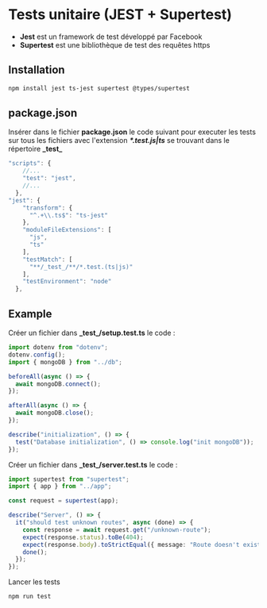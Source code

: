 # Tests unitaire (JEST + Supertest)

- **Jest** est un framework de test développé par Facebook
- **Supertest** est une bibliothèque de test des requêtes https

## Installation

```zsh
npm install jest ts-jest supertest @types/supertest
```

## package.json

Insérer dans le fichier **package.json** le code suivant pour executer les tests sur tous les fichiers avec l'extension ***\*.test.js|ts*** se trouvant dans le répertoire **\_test\_**

```ts
"scripts": {
    //...
    "test": "jest",
    //...
  },
"jest": {
    "transform": {
      "^.+\\.ts$": "ts-jest"
    },
    "moduleFileExtensions": [
      "js",
      "ts"
    ],
    "testMatch": [
      "**/_test_/**/*.test.(ts|js)"
    ],
    "testEnvironment": "node"
  },
```

## Example

Créer un fichier dans **\_test\_/setup.test.ts** le code :

```ts
import dotenv from "dotenv";
dotenv.config();
import { mongoDB } from "../db";

beforeAll(async () => {
  await mongoDB.connect();
});

afterAll(async () => {
  await mongoDB.close();
});

describe("initialization", () => {
  test("Database initialization", () => console.log("init mongoDB"));
});
```

Créer un fichier dans **\_test\_/server.test.ts** le code :

```ts
import supertest from "supertest";
import { app } from "../app";

const request = supertest(app);

describe("Server", () => {
  it("should test unknown routes", async (done) => {
    const response = await request.get("/unknown-route");
    expect(response.status).toBe(404);
    expect(response.body).toStrictEqual({ message: "Route doesn't exists" });
    done();
  });
});
```

Lancer les tests

```zsh
npm run test
```
